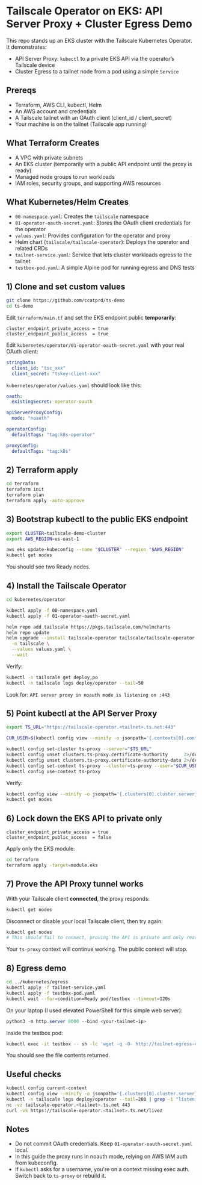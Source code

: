 # Tailscale Operator on EKS: API Server Proxy + Cluster Egress Demo

This repo stands up an EKS cluster with the Tailscale Kubernetes Operator. It demonstrates:

- API Server Proxy: `kubectl` to a private EKS API via the operator’s Tailscale device  
- Cluster Egress to a tailnet node from a pod using a simple `Service`

## Prereqs

- Terraform, AWS CLI, kubectl, Helm
- An AWS account and credentials
- A Tailscale tailnet with an OAuth client (client_id / client_secret)
- Your machine is on the tailnet (Tailscale app running)

## What Terraform Creates

- A VPC with private subnets
- An EKS cluster (temporarily with a public API endpoint until the proxy is ready)
- Managed node groups to run workloads
- IAM roles, security groups, and supporting AWS resources

## What Kubernetes/Helm Creates

- `00-namespace.yaml`: Creates the `tailscale` namespace
- `01-operator-oauth-secret.yaml`: Stores the OAuth client credentials for the operator
- `values.yaml`: Provides configuration for the operator and proxy
- Helm chart (`tailscale/tailscale-operator`): Deploys the operator and related CRDs
- `tailnet-service.yaml`: Service that lets cluster workloads egress to the tailnet
- `testbox-pod.yaml`: A simple Alpine pod for running egress and DNS tests

## 1) Clone and set custom values

```bash
git clone https://github.com/ccatprd/ts-demo
cd ts-demo
```

Edit `terraform/main.tf` and set the EKS endpoint public **temporarily**:

```hcl
cluster_endpoint_private_access = true
cluster_endpoint_public_access  = true
```

Edit `kubernetes/operator/01-operator-oauth-secret.yaml` with your real OAuth client:

```yaml
stringData:
  client_id: "tsc_xxx"
  client_secret: "tskey-client-xxx"
```

`kubernetes/operator/values.yaml` should look like this:

```yaml
oauth:
  existingSecret: operator-oauth

apiServerProxyConfig:
  mode: "noauth"

operatorConfig:
  defaultTags: "tag:k8s-operator"

proxyConfig:
  defaultTags: "tag:k8s"
```

## 2) Terraform apply

```bash
cd terraform
terraform init
terraform plan
terraform apply -auto-approve
```

## 3) Bootstrap kubectl to the public EKS endpoint

```bash
export CLUSTER=tailscale-demo-cluster
export AWS_REGION=us-east-1

aws eks update-kubeconfig --name "$CLUSTER" --region "$AWS_REGION"
kubectl get nodes
```

You should see two Ready nodes.

## 4) Install the Tailscale Operator

```bash
cd kubernetes/operator

kubectl apply -f 00-namespace.yaml
kubectl apply -f 01-operator-oauth-secret.yaml

helm repo add tailscale https://pkgs.tailscale.com/helmcharts
helm repo update
helm upgrade --install tailscale-operator tailscale/tailscale-operator \
  -n tailscale \
  --values values.yaml \
  --wait
```

Verify:

```bash
kubectl -n tailscale get deploy,po
kubectl -n tailscale logs deploy/operator --tail=50
```

Look for: `API server proxy in noauth mode is listening on :443`

## 5) Point kubectl at the API Server Proxy

```bash
export TS_URL="https://tailscale-operator.<tailnet>.ts.net:443"

CUR_USER=$(kubectl config view --minify -o jsonpath='{.contexts[0].context.user}')

kubectl config set-cluster ts-proxy --server="$TS_URL"
kubectl config unset clusters.ts-proxy.certificate-authority      2>/dev/null || true
kubectl config unset clusters.ts-proxy.certificate-authority-data 2>/dev/null || true
kubectl config set-context ts-proxy --cluster=ts-proxy --user="$CUR_USER"
kubectl config use-context ts-proxy
```

Verify:

```bash
kubectl config view --minify -o jsonpath='{.clusters[0].cluster.server}{"\n"}'
kubectl get nodes
```

## 6) Lock down the EKS API to private only

```hcl
cluster_endpoint_private_access = true
cluster_endpoint_public_access  = false
```

Apply only the EKS module:

```bash
cd terraform
terraform apply -target=module.eks
```

## 7) Prove the API Proxy tunnel works

With your Tailscale client **connected**, the proxy responds:

```bash
kubectl get nodes
```

Disconnect or disable your local Tailscale client, then try again:

```bash
kubectl get nodes
# This should fail to connect, proving the API is private and only reachable over Tailscale
```

Your `ts-proxy` context will continue working. The public context will stop.

## 8) Egress demo

```bash
cd ../kubernetes/egress
kubectl apply -f tailnet-service.yaml
kubectl apply -f testbox-pod.yaml
kubectl wait --for=condition=Ready pod/testbox --timeout=120s
```

On your laptop (I used elevated PowerShell for this simple web server):

```powershell
python3 -m http.server 8000 --bind <your-tailnet-ip>
```

Inside the testbox pod:

```bash
kubectl exec -it testbox -- sh -lc 'wget -q -O- http://tailnet-egress-demo:8000/myfile.txt'
```

You should see the file contents returned.

## Useful checks

```bash
kubectl config current-context
kubectl config view --minify -o jsonpath='{.clusters[0].cluster.server}{"\n"}'
kubectl -n tailscale logs deploy/operator --tail=200 | grep -i "listening on :443"
nc -vz tailscale-operator.<tailnet>.ts.net 443
curl -vk https://tailscale-operator.<tailnet>.ts.net/livez
```

## Notes

- Do not commit OAuth credentials. Keep `01-operator-oauth-secret.yaml` local.  
- In this guide the proxy runs in noauth mode, relying on AWS IAM auth from kubeconfig.  
- If `kubectl` asks for a username, you're on a context missing exec auth. Switch back to `ts-proxy` or rebuild it.

